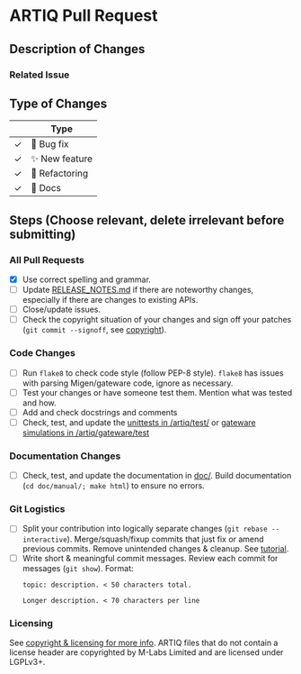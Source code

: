 <!--

Thank you for submitting a PR to ARTIQ!

To ease the process of reviewing your PR, do make sure to complete the following boxes.

You can also read more about contributing to ARTIQ in this document:
https://github.com/m-labs/artiq/blob/master/CONTRIBUTING.rst#contributing-code

Based on https://raw.githubusercontent.com/PyCQA/pylint/master/.github/PULL_REQUEST_TEMPLATE.md
-->

# ARTIQ Pull Request

## Description of Changes

### Related Issue

<!-- 
If this PR fixes a particular issue, use the following to automatically close that issue
once this PR gets merged:

Closes #XXX 
-->

## Type of Changes

<!-- Leave ONLY the corresponding lines for the applicable type of change: -->
|   | Type |
| ------------- | ------------- |
| ✓  | :bug: Bug fix  |
| ✓  | :sparkles: New feature |
| ✓  | :hammer: Refactoring  |
| ✓  | :scroll: Docs |

## Steps (Choose relevant, delete irrelevant before submitting)

### All Pull Requests

- [x] Use correct spelling and grammar.
- [ ] Update [RELEASE_NOTES.md](../RELEASE_NOTES.md) if there are noteworthy changes, especially if there are changes to existing APIs.
- [ ] Close/update issues.
- [ ] Check the copyright situation of your changes and sign off your patches (`git commit --signoff`, see [copyright](../CONTRIBUTING.rst#copyright-and-sign-off)).

### Code Changes

- [ ] Run `flake8` to check code style (follow PEP-8 style). `flake8` has issues with parsing Migen/gateware code, ignore as necessary.
- [ ] Test your changes or have someone test them. Mention what was tested and how.
- [ ] Add and check docstrings and comments
- [ ] Check, test, and update the [unittests in /artiq/test/](../artiq/test/) or [gateware simulations in /artiq/gateware/test](../artiq/gateware/test)

### Documentation Changes

- [ ] Check, test, and update the documentation in [doc/](../doc/). Build documentation (`cd doc/manual/; make html`) to ensure no errors.

### Git Logistics

- [ ] Split your contribution into logically separate changes (`git rebase --interactive`). Merge/squash/fixup commits that just fix or amend previous commits. Remove unintended changes & cleanup. See [tutorial](https://www.atlassian.com/git/tutorials/rewriting-history/git-rebase).
- [ ] Write short & meaningful commit messages. Review each commit for messages (`git show`). Format:
  ```
  topic: description. < 50 characters total.
  
  Longer description. < 70 characters per line
  ```

### Licensing

See [copyright & licensing for more info](https://github.com/m-labs/artiq/blob/master/CONTRIBUTING.rst#copyright-and-sign-off).
ARTIQ files that do not contain a license header are copyrighted by M-Labs Limited and are licensed under LGPLv3+.

